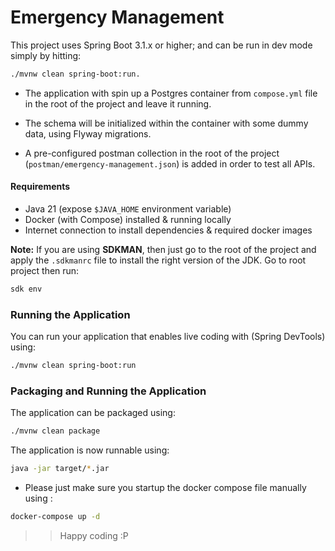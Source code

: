 # Emergency Management

This project uses Spring Boot 3.1.x or higher; and can be run in dev mode simply by hitting:
```bash
./mvnw clean spring-boot:run.
```

- The application with spin up a Postgres container from `compose.yml` file in the root of the project and leave it running.

- The schema will be initialized within the container with some dummy data, using Flyway migrations.

- A pre-configured postman collection in the root of the project (`postman/emergency-management.json`) is added in order to test all APIs.

#### Requirements
- Java 21 (expose `$JAVA_HOME` environment variable)
- Docker (with Compose) installed & running locally
- Internet connection to install dependencies & required docker images

**Note:** If you are using **SDKMAN**, then just go to the root of the project and apply the `.sdkmanrc` file to install the right version of the JDK.
Go to root project then run:
```bash
sdk env
```

### Running the Application
You can run your application that enables live coding with (Spring DevTools) using:
```bash
./mvnw clean spring-boot:run
```

### Packaging and Running the Application
The application can be packaged using:
```bash
./mvnw clean package
```

The application is now runnable using:
```bash
java -jar target/*.jar
```
- Please just make sure you startup the docker compose file manually using :
```bash
docker-compose up -d
```

>> Happy coding :P


